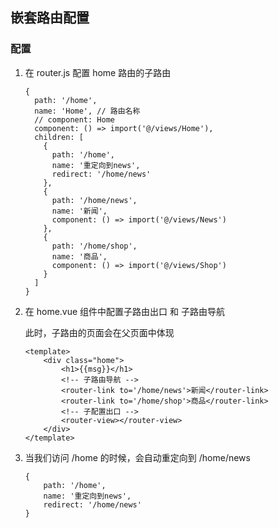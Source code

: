 ## 嵌套路由配置

### 配置

1. 在 router.js 配置 home 路由的子路由

   ```vue
   {
     path: '/home',
     name: 'Home', // 路由名称
     // component: Home
     component: () => import('@/views/Home'),
     children: [
       {
         path: '/home',
         name: '重定向到news',
         redirect: '/home/news'
       },
       {
         path: '/home/news',
         name: '新闻',
         component: () => import('@/views/News')
       },
       {
         path: '/home/shop',
         name: '商品',
         component: () => import('@/views/Shop')
       }
     ]
   }
   ```

2. 在 home.vue 组件中配置子路由出口 和 子路由导航

   此时，子路由的页面会在父页面中体现

   ```vue
   <template>
       <div class="home">
           <h1>{{msg}}</h1>
           <!-- 子路由导航 -->
           <router-link to='/home/news'>新闻</router-link>
           <router-link to='/home/shop'>商品</router-link>
           <!-- 子配置出口 -->
           <router-view></router-view>
       </div>
   </template>
   ```

3. 当我们访问 /home 的时候，会自动重定向到 /home/news 

   ```vue
   {
       path: '/home',
       name: '重定向到news',
       redirect: '/home/news'
   }
   ```

